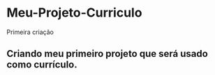 # Meu-Projeto-Curriculo
Primeira criação

## Criando meu primeiro projeto que será usado como currículo. 
